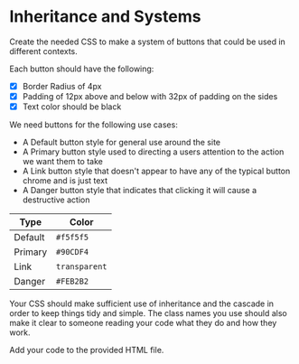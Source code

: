 # Inheritance and Systems

Create the needed CSS to make a system of buttons that could be used in different contexts.

Each button should have the following:
- [x] Border Radius of 4px
- [x] Padding of 12px above and below with 32px of padding on the sides
- [x] Text color should be black

We need buttons for the following use cases:
- A Default button style for general use around the site
- A Primary button style used to directing a users attention to the action we want them to take
- A Link button style that doesn't appear to have any of the typical button chrome and is just text
- A Danger button style that indicates that clicking it will cause a destructive action

| Type    | Color          |
|---------|----------------|
| Default | `#f5f5f5`      |
| Primary | `#90CDF4`      |
| Link    | `transparent`  |
| Danger  | `#FEB2B2`      |

Your CSS should make sufficient use of inheritance and the cascade in order to keep things tidy and simple. The class names you use should also make it clear to someone reading your code what they do and how they work.

Add your code to the provided HTML file.